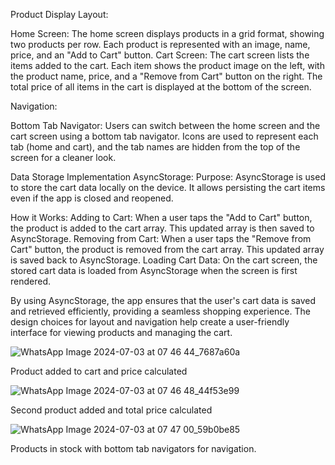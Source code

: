Product Display Layout:

Home Screen: The home screen displays products in a grid format, showing two products per row. Each product is represented with an image, name, price, and an "Add to Cart" button.
Cart Screen: The cart screen lists the items added to the cart. Each item shows the product image on the left, with the product name, price, and a "Remove from Cart" button on the right. The total price of all items in the cart is displayed at the bottom of the screen.

Navigation:

Bottom Tab Navigator: Users can switch between the home screen and the cart screen using a bottom tab navigator. Icons are used to represent each tab (home and cart), and the tab names are hidden from the top of the screen for a cleaner look.

Data Storage Implementation
AsyncStorage:
Purpose: AsyncStorage is used to store the cart data locally on the device. It allows persisting the cart items even if the app is closed and reopened.

How it Works:
Adding to Cart: When a user taps the "Add to Cart" button, the product is added to the cart array. This updated array is then saved to AsyncStorage.
Removing from Cart: When a user taps the "Remove from Cart" button, the product is removed from the cart array. This updated array is saved back to AsyncStorage.
Loading Cart Data: On the cart screen, the stored cart data is loaded from AsyncStorage when the screen is first rendered.

By using AsyncStorage, the app ensures that the user's cart data is saved and retrieved efficiently, providing a seamless shopping experience. The design choices for layout and navigation help create a user-friendly interface for viewing products and managing the cart.

![WhatsApp Image 2024-07-03 at 07 46 44_7687a60a](https://github.com/DevSavante/rn-assignment6-11029581/assets/151789625/337c3eb1-0b39-4efd-ad3e-9f5813b3e652)

Product added to cart and price calculated

![WhatsApp Image 2024-07-03 at 07 46 48_44f53e99](https://github.com/DevSavante/rn-assignment6-11029581/assets/151789625/7ff01c1b-d128-42a2-b590-b297c5c6aea8)

Second product added and total price calculated


![WhatsApp Image 2024-07-03 at 07 47 00_59b0be85](https://github.com/DevSavante/rn-assignment6-11029581/assets/151789625/13cabcc4-7078-47dd-aa15-4873f66886ae)

Products in stock with bottom tab navigators for navigation.


